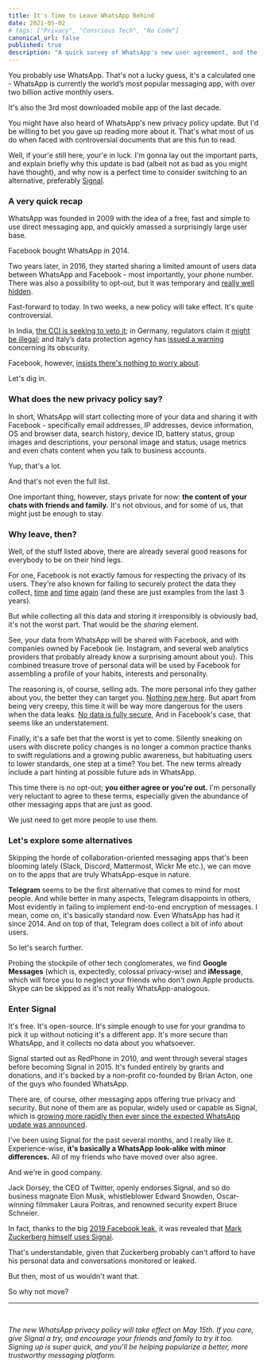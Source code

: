 ```yaml
---
title: It's Time to Leave WhatsApp Behind
date: 2021-05-02
# tags: ["Privacy", "Conscious Tech", "No Code"]
canonical_url: false
published: true
description: "A quick survey of WhatsApp's new user agreement, and the alternatives you can jump over to"
---
```


You probably use WhatsApp. That's not a lucky guess, it's a calculated one - WhatsApp is currently the world’s most popular messaging app, with over two billion active monthly users.

It's also the 3rd most downloaded mobile app of the last decade.

You might have also heard of WhatsApp's new privacy policy update. But I'd be willing to bet you gave up reading more about it. That's what most of us do when faced with controversial documents that are this fun to read.

Well, if your'e still here, your'e in luck. I'm gonna lay out the important parts, and explain briefly why this update is bad (albeit not as bad as you might have thought), and why now is a perfect time to consider switching to an alternative, preferably [Signal](https://signal.org).

### A very quick recap

WhatsApp was founded in 2009 with the idea of a free, fast and simple to use direct messaging app, and quickly amassed a surprisingly large user base.

Facebook bought WhatsApp in 2014.

Two years later, in 2016, they started sharing a limited amount of users data between WhatsApp and Facebook - most importantly, your phone number. There was also a possibility to opt-out, but it was temporary and [really well hidden](https://www.theverge.com/2016/8/26/12655518/how-to-stop-whatsapp-sharing-phone-number-facebook).

Fast-forward to today. In two weeks, a new policy will take effect. It's quite controversial.

In India, [the CCI is seeking to veto it](https://www.msn.com/en-in/money/topstories/whatsapp-privacy-policy-will-result-in-excessive-data-collection-and-stalking-of-users-cci-tells-delhi-hc/ar-BB1fBR3c); in Germany, regulators claim it [might be illegal](https://www.androidpolice.com/2021/04/13/whatsapps-new-privacy-policy-is-so-bad-it-might-be-illegal/); and Italy’s data protection agency has [issued a warning](https://techcrunch.com/2021/01/14/confusion-over-whatsapps-new-tcs-triggers-privacy-warning-from-italy/) concerning its obscurity.

Facebook, however, [insists there's nothing to worry about](https://www.androidpolice.com/2021/01/12/whatsapps-new-terms-of-service-are-a-facebook-or-die-ultimatum/).

Let's dig in.

### What does the new privacy policy say?

In short, WhatsApp will start collecting more of your data and sharing it with Facebook - specifically email addresses, IP addresses, device information, OS and browser data, search history, device ID, battery status, group images and descriptions, your personal image and status, usage metrics and even chats content when you talk to business accounts.

Yup, that's a lot.

And that's not even the full list.

One important thing, however, stays private for now: **the content of your chats with friends and family.** It's not obvious, and for some of us, that might just be enough to stay.

### Why leave, then?

Well, of the stuff listed above, there are already several good reasons for everybody to be on their hind legs.

For one, Facebook is not exactly famous for respecting the privacy of its users. They're also known for failing to securely protect the data they collect, [time](https://www.cnet.com/news/millions-of-facebook-user-phone-numbers-exposed-online-security-researchers-say/) [and](https://www.businessinsider.com/facebook-uploaded-1-5-million-users-email-contacts-without-permission-2019-4) [time](https://www.engadget.com/facebook-533-million-user-personal-data-leak-180156777.html) [again](https://techcrunch.com/2018/09/28/everything-you-need-to-know-about-facebooks-data-breach-affecting-50m-users) (and these are just examples from the last 3 years).

But while collecting all this data and storing it irresponsibly is obviously bad, it's not the worst part. That would be the _sharing_ element.

See, your data from WhatsApp will be shared with Facebook, and with companies owned by Facebook (ie. Instagram, and several web analytics providers that probably already know a surprising amount about you). This combined treasure trove of personal data will be used by Facebook for assembling a profile of your habits, interests and personality.

The reasoning is, of course, selling ads. The more personal info they gather about you, the better they can target you. [Nothing new here](https://en.wikipedia.org/wiki/Surveillance_capitalism). But apart from being very creepy, this time it will be way more dangerous for the users when the data leaks. [No data is fully secure](https://hbr.org/2017/12/you-cant-secure-100-of-your-data-100-of-the-time), And in Facebook's case, that seems like an understatement.

Finally, it's a safe bet that the worst is yet to come. Silently sneaking on users with discrete policy changes is no longer a common practice thanks to swift regulations and a growing public awareness, but habituating users to lower standards, one step at a time? You bet. The new terms already include a part hinting at possible future ads in WhatsApp.

This time there is no opt-out; **you either agree or you're out.** I'm personally very reluctant to agree to these terms, especially given the abundance of other messaging apps that are just as good.

We just need to get more people to use them.

### Let's explore some alternatives

Skipping the horde of collaboration-oriented messaging apps that's been blooming lately (Slack, Discord, Mattermost, Wickr Me etc.), we can move on to the apps that are truly WhatsApp-esque in nature.

**Telegram** seems to be the first alternative that comes to mind for most people. And while better in many aspects, Telegram disappoints in others, Most evidently in failing to implement end-to-end encryption of messages. I mean, come on, it's basically standard now. Even WhatsApp has had it since 2014. And on top of that, Telegram does collect a bit of info about users.

So let's search further.

Probing the stockpile of other tech conglomerates, we find **Google Messages** (which is, expectedly, colossal privacy-wise) and **iMessage**, which will force you to neglect your friends who don't own Apple products. Skype can be skipped as it's not really WhatsApp-analogous.

### Enter Signal

It's free. It's open-source. It's simple enough to use for your grandma to pick it up without noticing it's a different app. It's more secure than WhatsApp, and it collects no data about you whatsoever.

Signal started out as RedPhone in 2010, and went through several stages before becoming Signal in 2015. It's funded entirely by grants and donations, and it's backed by a non-profit co-founded by Brian Acton, one of the guys who founded WhatsApp.

There are, of course, other messaging apps offering true privacy and security. But none of them are as popular, widely used or capable as Signal, which is [growing more rapidly then ever since the expected WhatsApp update was announced](https://www.businessinsider.com/whatsapp-facebook-data-signal-download-telegram-encrypted-messaging-2021-1).

I've been using Signal for the past several months, and I really like it. Experience-wise, **it's basically a WhatsApp look-alike with minor differences.** All of my friends who have moved over also agree.

And we're in good company.

Jack Dorsey, the CEO of Twitter, openly endorses Signal, and so do business magnate Elon Musk, whistleblower Edward Snowden, Oscar-winning filmmaker Laura Poitras, and renowned security expert Bruce Schneier.

In fact, thanks to the big [2019 Facebook leak](https://www.engadget.com/facebook-533-million-user-personal-data-leak-180156777.html), it was revealed that [Mark Zuckerberg himself uses Signal](https://mashable.com/article/zuckerberg-on-signal).

That's understandable, given that Zuckerberg probably can't afford to have his personal data and conversations monitored or leaked.

But then, most of us wouldn't want that.

So why not move?

---
<br>

_The new WhatsApp privacy policy will take effect on May 15th. If you care, give Signal a try, and encourage your friends and family to try it too. Signing up is super quick, and you'll be helping popularize a better, more trustworthy messaging platform._
